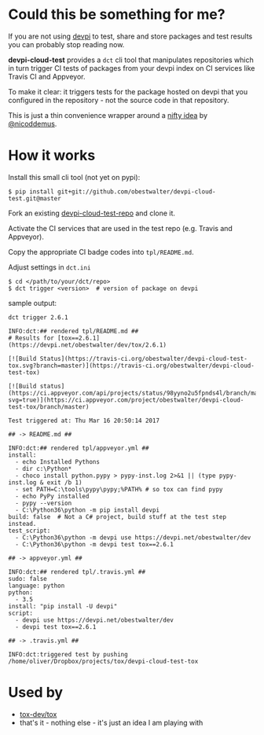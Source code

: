 # Could this be something for me?

If you are not using [devpi](http://doc.devpi.net) to test, share and store packages and test results you can probably stop reading now.

**devpi-cloud-test** provides a `dct` cli tool that manipulates repositories which in turn trigger CI tests of packages from your devpi index on CI services like Travis CI and Appveyor.

To make it clear: it triggers tests for the package hosted on devpi that you configured in the repository - not the source code in that repository.

This is just a thin convenience wrapper around a [nifty idea](https://github.com/nicoddemus/devpi-cloud-tester) by [@nicoddemus](https://github.com/nicoddemus).

# How it works

Install this small cli tool (not yet on pypi):

    $ pip install git+git://github.com/obestwalter/devpi-cloud-test.git@master

Fork an existing [devpi-cloud-test-repo](https://github.com/obestwalter/devpi-cloud-test-tox) and clone it.

Activate the CI services that are used in the test repo (e.g. Travis and Appveyor).

Copy the appropriate CI badge codes into `tpl/README.md`.

Adjust settings in `dct.ini`

    $ cd </path/to/your/dct/repo>
    $ dct trigger <version>  # version of package on devpi

sample output:

    dct trigger 2.6.1
    
    INFO:dct:## rendered tpl/README.md ##
    # Results for [tox==2.6.1](https://devpi.net/obestwalter/dev/tox/2.6.1)
    
    [![Build Status](https://travis-ci.org/obestwalter/devpi-cloud-test-tox.svg?branch=master)](https://travis-ci.org/obestwalter/devpi-cloud-test-tox)
    
    [![Build status](https://ci.appveyor.com/api/projects/status/98yyno2u5fpnds4l/branch/master?svg=true)](https://ci.appveyor.com/project/obestwalter/devpi-cloud-test-tox/branch/master)
    
    Test triggered at: Thu Mar 16 20:50:14 2017
    
    ## -> README.md ##
    
    INFO:dct:## rendered tpl/appveyor.yml ##
    install:
      - echo Installed Pythons
      - dir c:\Python*
      - choco install python.pypy > pypy-inst.log 2>&1 || (type pypy-inst.log & exit /b 1)
      - set PATH=C:\tools\pypy\pypy;%PATH% # so tox can find pypy
      - echo PyPy installed
      - pypy --version
      - C:\Python36\python -m pip install devpi
    build: false  # Not a C# project, build stuff at the test step instead.
    test_script:
      - C:\Python36\python -m devpi use https://devpi.net/obestwalter/dev
      - C:\Python36\python -m devpi test tox==2.6.1
    
    ## -> appveyor.yml ##
    
    INFO:dct:## rendered tpl/.travis.yml ##
    sudo: false
    language: python
    python:
      - 3.5
    install: "pip install -U devpi"
    script:
      - devpi use https://devpi.net/obestwalter/dev
      - devpi test tox==2.6.1
    
    ## -> .travis.yml ##
    
    INFO:dct:triggered test by pushing /home/oliver/Dropbox/projects/tox/devpi-cloud-test-tox

# Used by

* [tox-dev/tox](https://github.com/obestwalter/devpi-cloud-test-tox)
* that's it - nothing else - it's just an idea I am playing with
